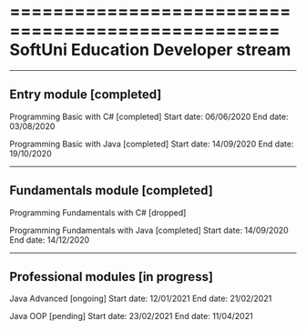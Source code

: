 ===================================================
SoftUni Education		   Developer stream
===================================================

---------------------------------------------------
Entry module				[completed]
---------------------------------------------------
Programming Basic with C#		[completed]
Start date:				 06/06/2020
End date: 				 03/08/2020

Programming Basic with Java		[completed]
Start date:				 14/09/2020
End date: 				 19/10/2020


---------------------------------------------------
Fundamentals module 			[completed]
---------------------------------------------------
Programming Fundamentals with C#          [dropped]

Programming Fundamentals with Java	[completed]
Start date:				 14/09/2020
End date: 				 14/12/2020


---------------------------------------------------
Professional modules 		      [in progress]
---------------------------------------------------
Java Advanced				  [ongoing]
Start date:				 12/01/2021
End date:				 21/02/2021

Java OOP				  [pending]
Start date:				 23/02/2021
End date:				 11/04/2021